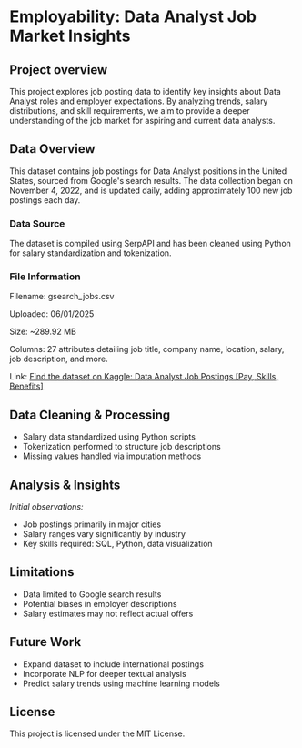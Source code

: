 # Employability: Data Analyst Job Market Insights
## Project overview
This project explores job posting data to identify key insights about Data Analyst roles and employer expectations. By analyzing trends, salary distributions, and skill requirements, we aim to provide a deeper understanding of the job market for aspiring and current data analysts.

## Data Overview
This dataset contains job postings for Data Analyst positions in the United States, sourced from Google's search results. The data collection began on November 4, 2022, and is updated daily, adding approximately 100 new job postings each day.

### Data Source
The dataset is compiled using SerpAPI and has been cleaned using Python for salary standardization and tokenization.

### File Information
Filename: gsearch_jobs.csv

Uploaded: 06/01/2025

Size: ~289.92 MB

Columns: 27 attributes detailing job title, company name, location, salary, job description, and more.

Link: [Find the dataset on Kaggle: Data Analyst Job Postings [Pay, Skills, Benefits]](https://www.kaggle.com/datasets/lukebarousse/data-analyst-job-postings-google-search/data) 

## Data Cleaning & Processing  
- Salary data standardized using Python scripts  
- Tokenization performed to structure job descriptions  
- Missing values handled via imputation methods  

## Analysis & Insights  
_Initial observations:_  
- Job postings primarily in major cities  
- Salary ranges vary significantly by industry  
- Key skills required: SQL, Python, data visualization  

## Limitations  
- Data limited to Google search results  
- Potential biases in employer descriptions  
- Salary estimates may not reflect actual offers  

## Future Work  
- Expand dataset to include international postings  
- Incorporate NLP for deeper textual analysis  
- Predict salary trends using machine learning models  

## License  
This project is licensed under the MIT License.
